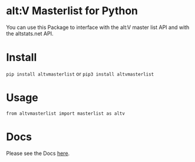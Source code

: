 # alt:V Masterlist for Python

You can use this Package to interface with the alt:V master list API and with the altstats.net API.

# Install 

```pip install altvmasterlist``` or ```pip3 install altvmasterlist```

# Usage

```
from altvmasterlist import masterlist as altv
```

# Docs

Please see the Docs [here](https://nickwasused.github.io/altv-python-masterlist/).
